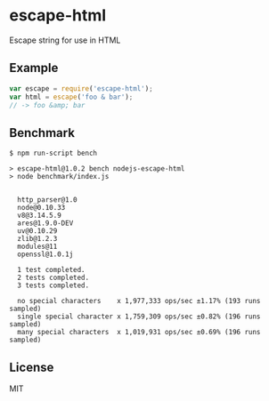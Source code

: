 
# escape-html

  Escape string for use in HTML

## Example

```js
var escape = require('escape-html');
var html = escape('foo & bar');
// -> foo &amp; bar
```

## Benchmark

```
$ npm run-script bench

> escape-html@1.0.2 bench nodejs-escape-html
> node benchmark/index.js


  http_parser@1.0
  node@0.10.33
  v8@3.14.5.9
  ares@1.9.0-DEV
  uv@0.10.29
  zlib@1.2.3
  modules@11
  openssl@1.0.1j

  1 test completed.
  2 tests completed.
  3 tests completed.

  no special characters    x 1,977,333 ops/sec ±1.17% (193 runs sampled)
  single special character x 1,759,309 ops/sec ±0.82% (196 runs sampled)
  many special characters  x 1,019,931 ops/sec ±0.69% (196 runs sampled)
```

## License

  MIT